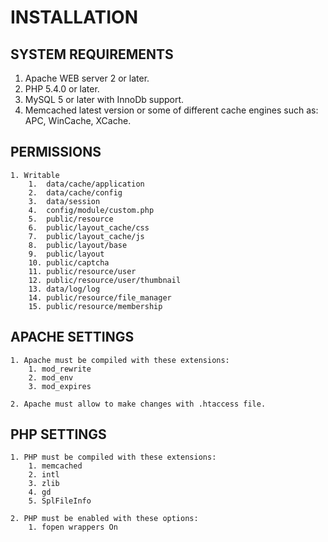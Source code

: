# INSTALLATION

## SYSTEM REQUIREMENTS

1. Apache WEB server 2 or later.
2. PHP 5.4.0 or later.
3. MySQL 5 or later with InnoDb support.
4. Memcached latest version or some of different cache engines such as: APC, WinCache, XCache.

## PERMISSIONS

    1. Writable
        1.  data/cache/application
        2.  data/cache/config
        3.  data/session
        4.  config/module/custom.php
        5.  public/resource
        6.  public/layout_cache/css
        7.  public/layout_cache/js
        8.  public/layout/base
        9.  public/layout
        10. public/captcha
        11. public/resource/user
        12. public/resource/user/thumbnail
        13. data/log/log
        14. public/resource/file_manager
        15. public/resource/membership

## APACHE SETTINGS

    1. Apache must be compiled with these extensions:
        1. mod_rewrite
        2. mod_env
        3. mod_expires

    2. Apache must allow to make changes with .htaccess file.

## PHP SETTINGS

    1. PHP must be compiled with these extensions:
        1. memcached
        2. intl
        3. zlib
        4. gd
        5. SplFileInfo

    2. PHP must be enabled with these options:
        1. fopen wrappers On